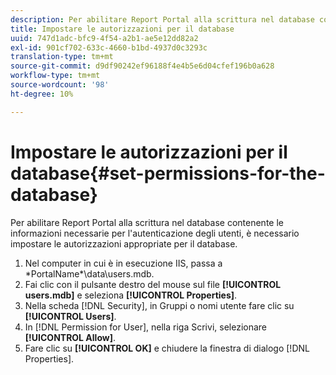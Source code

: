 ```yaml
---
description: Per abilitare Report Portal alla scrittura nel database contenente le informazioni necessarie per l'autenticazione degli utenti, è necessario impostare le autorizzazioni appropriate per il database.
title: Impostare le autorizzazioni per il database
uuid: 747d1adc-bfc9-4f54-a2b1-ae5e12dd82a2
exl-id: 901cf702-633c-4660-b1bd-4937d0c3293c
translation-type: tm+mt
source-git-commit: d9df90242ef96188f4e4b5e6d04cfef196b0a628
workflow-type: tm+mt
source-wordcount: '98'
ht-degree: 10%

---
```


# Impostare le autorizzazioni per il database{#set-permissions-for-the-database}

Per abilitare Report Portal alla scrittura nel database contenente le informazioni necessarie per l&#39;autenticazione degli utenti, è necessario impostare le autorizzazioni appropriate per il database.

1. Nel computer in cui è in esecuzione IIS, passa a \*PortalName*\data\users.mdb.
1. Fai clic con il pulsante destro del mouse sul file **[!UICONTROL users.mdb]** e seleziona **[!UICONTROL Properties]**.
1. Nella scheda [!DNL Security], in Gruppi o nomi utente fare clic su **[!UICONTROL Users]**.
1. In [!DNL Permission for User], nella riga Scrivi, selezionare **[!UICONTROL Allow]**.
1. Fare clic su **[!UICONTROL OK]** e chiudere la finestra di dialogo [!DNL Properties].
